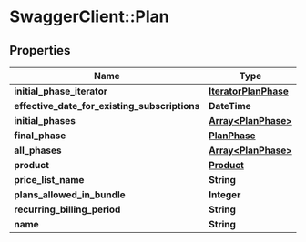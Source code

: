 # SwaggerClient::Plan

## Properties
Name | Type | Description | Notes
------------ | ------------- | ------------- | -------------
**initial_phase_iterator** | [**IteratorPlanPhase**](IteratorPlanPhase.md) |  | [optional] 
**effective_date_for_existing_subscriptions** | **DateTime** |  | [optional] 
**initial_phases** | [**Array&lt;PlanPhase&gt;**](PlanPhase.md) |  | [optional] 
**final_phase** | [**PlanPhase**](PlanPhase.md) |  | [optional] 
**all_phases** | [**Array&lt;PlanPhase&gt;**](PlanPhase.md) |  | [optional] 
**product** | [**Product**](Product.md) |  | [optional] 
**price_list_name** | **String** |  | [optional] 
**plans_allowed_in_bundle** | **Integer** |  | [optional] 
**recurring_billing_period** | **String** |  | [optional] 
**name** | **String** |  | [optional] 


